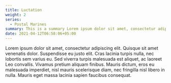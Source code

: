 ```yaml
---
title: Luctation
weight: 2
series:
  - Postal Marines
summary: This is a summary Lorem ipsum dolor sit amet, consectetur adipiscing elit. Quisque sit amet venenatis dolor. Suspendisse eu justo elit. Cras lacinia turpis nulla, nec lobortis sem varius eu. Sed viverra turpis malesuada est aliquet, ac laoreet Leo convallis. Vivamus pretium aliquam finibus. Mauris dictum, eros eu malesuada imperdiet, nisl mauris scelerisque diam, nec fringilla nisl libero in nulla. Mauris eget massa lacinia sapien faucibus consequat.
date: 2021-04-12T06:58:06+05:00
---
```


Lorem ipsum dolor sit amet, consectetur adipiscing elit. Quisque sit amet venenatis dolor. Suspendisse eu justo elit.
Cras lacinia turpis nulla, nec lobortis sem varius eu. Sed viverra turpis malesuada est aliquet, ac laoreet Leo
convallis. Vivamus pretium aliquam finibus. Mauris dictum, eros eu malesuada imperdiet, nisl mauris scelerisque diam,
nec fringilla nisl libero in nulla. Mauris eget massa lacinia sapien faucibus consequat.
